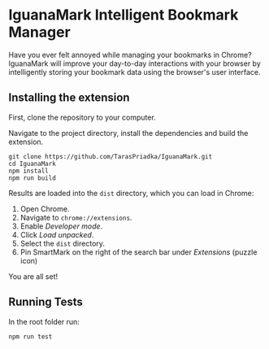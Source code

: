 # IguanaMark Intelligent Bookmark Manager

Have you ever felt annoyed while managing your bookmarks in Chrome? IguanaMark will improve your day-to-day interactions with your browser by intelligently storing your bookmark data using the browser's user interface. 

## Installing the extension
First, clone the repository to your computer.

Navigate to the project directory, install the dependencies and build the extension.

```
git clone https://github.com/TarasPriadka/IguanaMark.git
cd IguanaMark
npm install
npm run build
```

Results are loaded into the `dist` directory, which you can load in Chrome:

1. Open Chrome.
2. Navigate to `chrome://extensions`.
3. Enable _Developer mode_.
4. Click _Load unpacked_.
5. Select the `dist` directory.
6. Pin SmartMark on the right of the search bar under _Extensions_ (puzzle icon)

You are all set!

## Running Tests

In the root folder run:
```
npm run test
```
